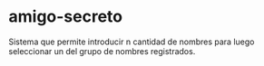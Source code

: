 # amigo-secreto
Sistema que permite introducir n cantidad de nombres para luego seleccionar un del grupo de nombres registrados.
